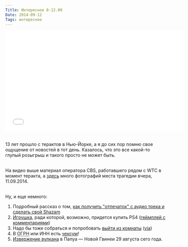 ```yaml
---
Title: Интересное 8-12.09
Date: 2014-09-12
Tags: интересное
---
```


<div class="text"><iframe width="560" height="315" src="//www.youtube.com/embed/vMNrb4aQyvI" frameborder="0" allowfullscreen="allowfullscreen"></iframe><br /><br />

13 лет прошло с терактов в Нью-Йорке, а я до сих пор помню свое ощущение от новостей в тот день. Казалось, что это все какой-то глупый розыгрыш и такого просто не может быть. <br /><br />

На видео выше материал оператора CBS, работавшего рядом с WTC в момент теракта, а <a href="http://samsebeskazal.livejournal.com/330298.html">здесь</a> много фотографий места трагедии вчера, 11.09.2014. <br /><br />

Ну, и еще немного:

<ol>
<li>Подробный рассказ о том, <a href="http://willdrevo.com/fingerprinting-and-audio-recognition-with-python.html">как получить "отпечаток" с аудио трека и сделать свой Shazam</a></li>
<li><a href="http://www.youtube.com/watch?v=c0i88t0Kacs">Игрушка</a>, ради которой, возможно, придется купить PS4 (<a href="http://www.youtube.com/watch?v=N4ony2r0QFs">геймплей с комментариями</a>)</li>
<li>Надо бы тоже собраться и попробовать <a href="http://z-room.ru/">выйти из комнаты</a> (<a href="http://donnerpeter.livejournal.com/101881.html">via</a>)</li>
<li>В <abbr title="Основной Государственный Регистрационный Номер">ОГРН</abbr> или ИНН есть <a href="http://gimadi.livejournal.com/6319.html">чексум</a>!</li>
<li><a href="http://www.youtube.com/watch?v=2XlDa3WxVJ0">Извержение вулкана</a> в Папуа — Новой Гвинеи 29 августа сего года.
<ol></ol></li></ol></div>